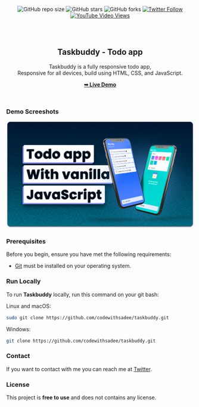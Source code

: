 <div align="center">
  
  ![GitHub repo size](https://img.shields.io/github/repo-size/codewithsadee/taskbuddy)
  ![GitHub stars](https://img.shields.io/github/stars/codewithsadee/taskbuddy?style=social)
  ![GitHub forks](https://img.shields.io/github/forks/codewithsadee/taskbuddy?style=social)
  [![Twitter Follow](https://img.shields.io/twitter/follow/codewithsadee?style=social)](https://twitter.com/intent/follow?screen_name=codewithsadee)
  [![YouTube Video Views](https://img.shields.io/youtube/views/?style=social)](https://youtu.be/)

  <br />
  <br />

  <h2 align="center">Taskbuddy - Todo app</h2>

  Taskbuddy is a fully responsive todo app, <br />Responsive for all devices, build using HTML, CSS, and JavaScript.

  <a href="https://codewithsadee.github.io/taskbuddy/"><strong>➥ Live Demo</strong></a>

</div>

<br />

### Demo Screeshots

![Taskbuddy Desktop Demo](./readme-images/desktop.png "Desktop Demo")

### Prerequisites

Before you begin, ensure you have met the following requirements:

* [Git](https://git-scm.com/downloads "Download Git") must be installed on your operating system.

### Run Locally

To run **Taskbuddy** locally, run this command on your git bash:

Linux and macOS:

```bash
sudo git clone https://github.com/codewithsadee/taskbuddy.git
```

Windows:

```bash
git clone https://github.com/codewithsadee/taskbuddy.git
```

### Contact

If you want to contact with me you can reach me at [Twitter](https://www.twitter.com/codewithsadee).

### License

This project is **free to use** and does not contains any license.
